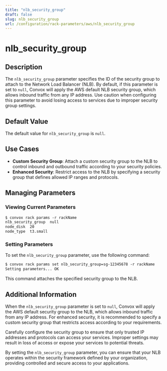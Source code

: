 ```yaml
---
title: "nlb_security_group"
draft: false
slug: nlb_security_group
url: /configuration/rack-parameters/aws/nlb_security_group
---
```


# nlb_security_group

## Description
The `nlb_security_group` parameter specifies the ID of the security group to attach to the Network Load Balancer (NLB). By default, if this parameter is set to `null`, Convox will apply the AWS default NLB security group, which allows inbound traffic from any IP address. Use caution when configuring this parameter to avoid losing access to services due to improper security group settings.

## Default Value
The default value for `nlb_security_group` is `null`.

## Use Cases
- **Custom Security Group**: Attach a custom security group to the NLB to control inbound and outbound traffic according to your security policies.
- **Enhanced Security**: Restrict access to the NLB by specifying a security group that defines allowed IP ranges and protocols.

## Managing Parameters

### Viewing Current Parameters
```html
$ convox rack params -r rackName
nlb_security_group  null
node_disk  20
node_type  t3.small
```

### Setting Parameters
To set the `nlb_security_group` parameter, use the following command:
```html
$ convox rack params set nlb_security_group=sg-12345678 -r rackName
Setting parameters... OK
```
This command attaches the specified security group to the NLB.

## Additional Information
When the `nlb_security_group` parameter is set to `null`, Convox will apply the AWS default security group to the NLB, which allows inbound traffic from any IP address. For enhanced security, it is recommended to specify a custom security group that restricts access according to your requirements.

Carefully configure the security group to ensure that only trusted IP addresses and protocols can access your services. Improper settings may result in loss of access or expose your services to potential threats.

By setting the `nlb_security_group` parameter, you can ensure that your NLB operates within the security framework defined by your organization, providing controlled and secure access to your applications.
